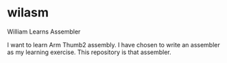 wilasm
======

William Learns Assembler

I want to learn Arm Thumb2 assembly.  I have chosen to write an assembler as my learning exercise.  This repository is that assembler.
